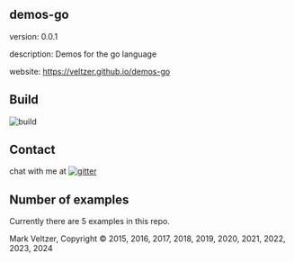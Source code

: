 ## demos-go

version: 0.0.1

description: Demos for the go language

website: https://veltzer.github.io/demos-go

## Build

![build](https://github.com/veltzer/demos-go/workflows/build/badge.svg)


## Contact

chat with me at [![gitter](https://badges.gitter.im/Join%20Chat.svg)](https://gitter.im/veltzer/mark.veltzer)

## Number of examples

Currently there are 5 examples in this repo.

Mark Veltzer, Copyright © 2015, 2016, 2017, 2018, 2019, 2020, 2021, 2022, 2023, 2024
